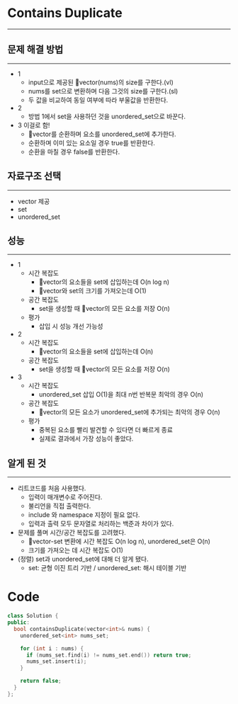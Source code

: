# Contains Duplicate
---
## 문제 해결 방법
---
* 1
  * input으로 제공된 vector(nums)의 size를 구한다.(vl)
  * nums를 set으로 변환하며 다음 그것의 size를 구한다.(sl)
  * 두 값을 비교하여 동일 여부에 따라 부울값을 반환한다.
* 2 
  * 방법 1에서 set을 사용하던 것을 unordered_set으로 바꾼다.
* 3 이걸로 함!
  * vector를 순환하며 요소를 unordered_set에 추가한다.
  * 순환하며 이미 있는 요소일 경우 true를 반환한다.
  * 순환을 마칠 경우 false를 반환한다.
## 자료구조 선택
---
* vector 제공
* set
* unordered_set
## 성능
---
* 1
    * 시간 복잡도
      * vector의 요소들을 set에 삽입하는데 O(n log n)
      * vector와 set의 크기를 가져오는데 O(1)
    * 공간 복잡도
      * set을 생성할 때 vector의 모든 요소를 저장 O(n)
    * 평가
      * 삽입 시 성능 개선 가능성
* 2
    * 시간 복잡도
      * vector의 요소들을 set에 삽입하는데 O(n)
    * 공간 복잡도
      * set을 생성할 때 vector의 모든 요소를 저장 O(n)
* 3
    * 시간 복잡도
      * unordered_set 삽입 O(1)을 최대 n번 반복문 최악의 경우 O(n)
    * 공간 복잡도
      * vector의 모든 요소가 unordered_set에 추가되는 최악의 경우 O(n)
    * 평가
      * 중복된 요소를 빨리 발견할 수 있다면 더 빠르게 종료
      * 실제로 결과에서 가장 성능이 좋았다.
## 알게 된 것
---
* 리트코드를 처음 사용했다.
  * 입력이 매개변수로 주어진다.
  * 불리언을 직접 출력한다.
  * include 와 namespace 지정이 필요 없다.
  * 입력과 출력 모두 문자열로 처리하는 백준과 차이가 있다.
* 문제를 풀며 시간/공간 복잡도를 고려했다.
  * vector-set 변환에 시간 복잡도 O(n log n), unordered_set은 O(n)
  * 크기를 가져오는 데 시간 복잡도 O(1)
* (정렬) set과 unordered_set에 대해 더 알게 됐다.
  * set: 균형 이진 트리 기반 / unordered_set: 해시 테이블 기반
# Code
```cpp
class Solution {
public:
  bool containsDuplicate(vector<int>& nums) {
    unordered_set<int> nums_set;

    for (int i : nums) {
      if (nums_set.find(i) != nums_set.end()) return true;
      nums_set.insert(i);
    }

    return false;
  }
};
```